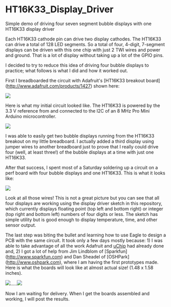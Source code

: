 HT16K33_Display_Driver
======================

Simple demo of driving four seven segment bubble displays with one HT16K33 display driver

Each HT16K33 cathode pin can drive two display cathodes. The HT16K33 can drive a total of 128 LED segments.
So a total of four, 4-digit, 7-segment displays can be driven with this one chip with just 2 TWI wires and power and ground. That is a lot of display without taking up a lot of the GPIO pins.

I decided to try to reduce this idea of driving four bubble displays to practice; what follows is what I did and how it worked out.

First I breadboarded the circuit with Adafruit's [HT16K33 breakout board] (http://www.adafruit.com/products/1427) shown here:
 
![](http://www.adafruit.com/images/970x728/1427-00.jpg)

Here is what my initial circuit looked like. The HT16K33 is powered by the 3.3 V reference from and connected to the I2C of an 8 MHz Pro Mini Arduino microcontroller.

![](https://cloud.githubusercontent.com/assets/6698410/3207741/b97316ce-edfc-11e3-8077-10a0ca2ddf08.jpeg)


I was able to easily get two bubble displays running from the HT16K33 breakout on my little breadboard. I actually added a third display using jumper wires to another breadboard just to prove that I really could drive four (well, at least three!) of the bubble displays at a time with just one HT16K33.

After that success, I spent most of a Saturday soldering up a circuit on a perf board with four bubble displays and one HT16K33. This is what it looks like:

![](https://cloud.githubusercontent.com/assets/6698410/3207651/a2fefb0e-edf4-11e3-9e32-181882e85784.jpeg)

Look at all those wires! This is not a great picture but you can see that all four displays are working using the display driver sketch in this repository, which currently displays floating point (top left and bottom right) or integer (top right and bottom left) numbers of four digits or less. The sketch has simple utility but is good enough to display temperature, time, and other sensor output.

The last step was biting the bullet and learning how to use Eagle to design a PCB with the same circuit. It took only a few days mostly because: 1) I was able to take advantage of all the work Adafruit and [uChip](https://github.com/uChip/BubbleDisplay) had already done and, 2) I got a lot of help from Jim Lindblom of [Sparkfun] (http://www.sparkfun.com) and Dan Sheadel of [OSHPark] (http://www.oshpark.com), where I am having the first prototypes made. Here is what the boards will look like at almost actual size! (1.48 x 1.58 inches).

![](http://uploads.oshpark.com/uploads/project/top_image/LanQ5PLH/thumb_i.png).....![](http://uploads.oshpark.com/uploads/project/bottom_image/LanQ5PLH/thumb_i.png)

Now I am waiting for delivery. When I get the boards assembled and working, I will post the results.
